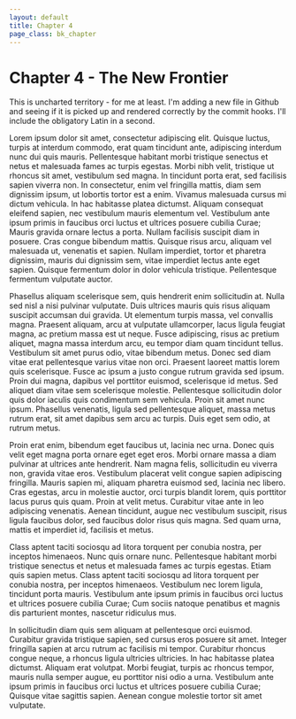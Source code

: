 ```yaml
---
layout: default
title: Chapter 4
page_class: bk_chapter
---
```


Chapter 4 - The New Frontier
=========

This is uncharted territory - for me at least. I'm adding a new file in Github and seeing if it is picked up and rendered correctly by the commit hooks. I'll include the obligatory Latin in a second. 

Lorem ipsum dolor sit amet, consectetur adipiscing elit. Quisque luctus, turpis at interdum commodo, erat quam tincidunt ante, adipiscing interdum nunc dui quis mauris. Pellentesque habitant morbi tristique senectus et netus et malesuada fames ac turpis egestas. Morbi nibh velit, tristique ut rhoncus sit amet, vestibulum sed magna. In tincidunt porta erat, sed facilisis sapien viverra non. In consectetur, enim vel fringilla mattis, diam sem dignissim ipsum, ut lobortis tortor est a enim. Vivamus malesuada cursus mi dictum vehicula. In hac habitasse platea dictumst. Aliquam consequat eleifend sapien, nec vestibulum mauris elementum vel. Vestibulum ante ipsum primis in faucibus orci luctus et ultrices posuere cubilia Curae; Mauris gravida ornare lectus a porta. Nullam facilisis suscipit diam in posuere. Cras congue bibendum mattis. Quisque risus arcu, aliquam vel malesuada ut, venenatis et sapien. Nullam imperdiet, tortor et pharetra dignissim, mauris dui dignissim sem, vitae imperdiet lectus ante eget sapien. Quisque fermentum dolor in dolor vehicula tristique. Pellentesque fermentum vulputate auctor.

Phasellus aliquam scelerisque sem, quis hendrerit enim sollicitudin at. Nulla sed nisl a nisi pulvinar vulputate. Duis ultrices mauris quis risus aliquam suscipit accumsan dui gravida. Ut elementum turpis massa, vel convallis magna. Praesent aliquam, arcu at vulputate ullamcorper, lacus ligula feugiat magna, ac pretium massa est ut neque. Fusce adipiscing, risus ac pretium aliquet, magna massa interdum arcu, eu tempor diam quam tincidunt tellus. Vestibulum sit amet purus odio, vitae bibendum metus. Donec sed diam vitae erat pellentesque varius vitae non orci. Praesent laoreet mattis lorem quis scelerisque. Fusce ac ipsum a justo congue rutrum gravida sed ipsum. Proin dui magna, dapibus vel porttitor euismod, scelerisque id metus. Sed aliquet diam vitae sem scelerisque molestie. Pellentesque sollicitudin dolor quis dolor iaculis quis condimentum sem vehicula. Proin sit amet nunc ipsum. Phasellus venenatis, ligula sed pellentesque aliquet, massa metus rutrum erat, sit amet dapibus sem arcu ac turpis. Duis eget sem odio, at rutrum metus.

Proin erat enim, bibendum eget faucibus ut, lacinia nec urna. Donec quis velit eget magna porta ornare eget eget eros. Morbi ornare massa a diam pulvinar at ultrices ante hendrerit. Nam magna felis, sollicitudin eu viverra non, gravida vitae eros. Vestibulum placerat velit congue sapien adipiscing fringilla. Mauris sapien mi, aliquam pharetra euismod sed, lacinia nec libero. Cras egestas, arcu in molestie auctor, orci turpis blandit lorem, quis porttitor lacus purus quis quam. Proin at velit metus. Curabitur vitae ante in leo adipiscing venenatis. Aenean tincidunt, augue nec vestibulum suscipit, risus ligula faucibus dolor, sed faucibus dolor risus quis magna. Sed quam urna, mattis et imperdiet id, facilisis et metus.

Class aptent taciti sociosqu ad litora torquent per conubia nostra, per inceptos himenaeos. Nunc quis ornare nunc. Pellentesque habitant morbi tristique senectus et netus et malesuada fames ac turpis egestas. Etiam quis sapien metus. Class aptent taciti sociosqu ad litora torquent per conubia nostra, per inceptos himenaeos. Vestibulum nec lorem ligula, tincidunt porta mauris. Vestibulum ante ipsum primis in faucibus orci luctus et ultrices posuere cubilia Curae; Cum sociis natoque penatibus et magnis dis parturient montes, nascetur ridiculus mus.

In sollicitudin diam quis sem aliquam at pellentesque orci euismod. Curabitur gravida tristique sapien, sed cursus eros posuere sit amet. Integer fringilla sapien at arcu rutrum ac facilisis mi tempor. Curabitur rhoncus congue neque, a rhoncus ligula ultricies ultricies. In hac habitasse platea dictumst. Aliquam erat volutpat. Morbi feugiat, turpis ac rhoncus tempor, mauris nulla semper augue, eu porttitor nisi odio a urna. Vestibulum ante ipsum primis in faucibus orci luctus et ultrices posuere cubilia Curae; Quisque vitae sagittis sapien. Aenean congue molestie tortor sit amet vulputate.
